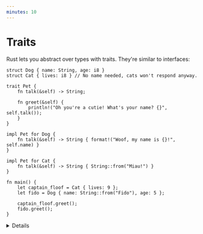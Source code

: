 ```yaml
---
minutes: 10
---
```


# Traits

Rust lets you abstract over types with traits. They're similar to interfaces:

```rust,editable
struct Dog { name: String, age: i8 }
struct Cat { lives: i8 } // No name needed, cats won't respond anyway.

trait Pet {
    fn talk(&self) -> String;

    fn greet(&self) {
        println!("Oh you're a cutie! What's your name? {}", self.talk());
    }
}

impl Pet for Dog {
    fn talk(&self) -> String { format!("Woof, my name is {}!", self.name) }
}

impl Pet for Cat {
    fn talk(&self) -> String { String::from("Miau!") }
}

fn main() {
    let captain_floof = Cat { lives: 9 };
    let fido = Dog { name: String::from("Fido"), age: 5 };

    captain_floof.greet();
    fido.greet();
}
```

<details>

* A trait defines a number of methods that types must have in order to implement
  the trait.

* Traits are implemented in an `impl <trait> for <type> { .. }` block.

* Traits may specify pre-implemented (provided) methods and methods that users
  are required to implement themselves. Provided methods can rely on required
  methods. In this case, `greet` is provided, and relies on `talk`.

</details>
